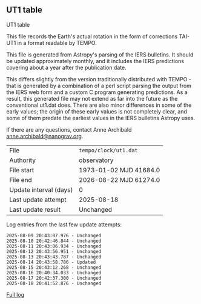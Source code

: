 
## UT1 table

UT1 table

This file records the Earth's actual rotation in the form of
corrections TAI-UT1 in a format readable by TEMPO.

This file is generated from Astropy's parsing of the IERS
bulletins. It should be updated approximately monthly, and it
includes the IERS predictions covering about a year after the
publication date.

This differs slightly from the version traditionally distributed
with TEMPO - that is generated by a combination of a perl script
parsing the output from the IERS web form and a custom C program
generating predictions. As a result, this generated file may not
extend as far into the future as the conventional ut1.dat does.
There are also minor differences in some of the early values; the
origin of these early values is not completely clear, and some of
them predate the earliest values in the IERS bulletins Astropy uses.

If there are any questions, contact Anne Archibald
<anne.archibald@nanograv.org>.

|     |     |
|:--- |:--- |
| File | `tempo/clock/ut1.dat` |
| Authority | observatory |
| File start | 1973-01-02 MJD 41684.0 |
| File end | 2026-08-22 MJD 61274.0 |
| Update interval (days) | 0 |
| Last update attempt | 2025-08-18 |
| Last update result | Unchanged |

Log entries from the last few update attempts:
```
2025-08-09 20:43:07.976 - Unchanged
2025-08-10 20:42:46.844 - Unchanged
2025-08-11 20:43:06.934 - Unchanged
2025-08-12 20:43:56.951 - Unchanged
2025-08-13 20:43:43.787 - Unchanged
2025-08-14 20:43:58.786 - Updated
2025-08-15 20:43:12.268 - Unchanged
2025-08-16 20:40:34.033 - Unchanged
2025-08-17 20:42:37.300 - Unchanged
2025-08-18 20:41:52.876 - Unchanged
```
[Full log](https://raw.githubusercontent.com/ipta/pulsar-clock-corrections/main/log/tempo/clock/ut1.dat.log)
